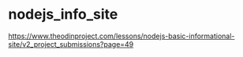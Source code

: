 # nodejs_info_site
https://www.theodinproject.com/lessons/nodejs-basic-informational-site/v2_project_submissions?page=49
